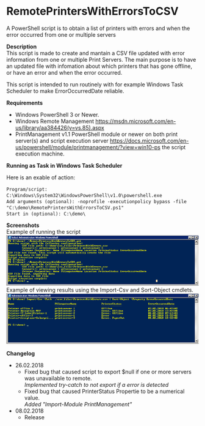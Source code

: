 # RemotePrintersWithErrorsToCSV
A PowerShell script is to obtain a list of printers with errors and when the error occurred from one or multiple servers

**Description**  
This script is made to create and mantain a CSV file updated with error information from one or multiple Print Servers.
The main purpose is to have an updated file with infomation about which printers that has gone offline, or have an error and when the error occurred.

This script is intended to run routinely with for example Windows Task Scheduler to make ErrorOccurredDate reliable.

**Requirements**
* Windows PowerShell 3 or Newer.
* Windows Remote Management
  https://msdn.microsoft.com/en-us/library/aa384426(v=vs.85).aspx
* PrintManagement v1.1 PowerShell module or newer on both print server(s) and script execution server
  https://docs.microsoft.com/en-us/powershell/module/printmanagement/?view=win10-ps
  the script execution machine.

**Running as Task in Windows Task Scheduler**

Here is an exable of action:
    
    Program/script: C:\Windows\System32\WindowsPowerShell\v1.0\powershell.exe
    Add arguments (optional): -noprofile -executionpolicy bypass -file "C:\demo\RemotePrintersWithErrorsToCSV.ps1"
    Start in (optional): C:\demo\


**Screenshots**  
Example of running the script  
![alt tag](images/run_demo.png)
Example of viewing results using the Import-Csv and Sort-Object cmdlets.
![alt tag](images/csv_results_demo.png)

**Changelog**  

* 26.02.2018
    * Fixed bug that caused script to export $null if one or more servers was unavailable to remote.  
    *Implemented try-catch to not export if a error is detected*
    * Fixed bug that caused PrinterStatus Propertie to be a numerical value.  
    *Added "Import-Module PrintManagement"*  
* 08.02.2018
    * Release
